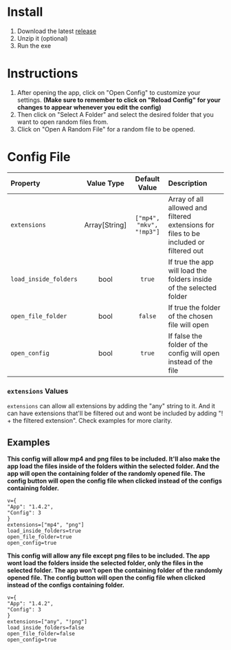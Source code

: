 # Install
1. Download the latest [release](https://github.com/samtabareh/Random-Chooser/releases/latest)
2. Unzip it (optional)
3. Run the exe

# Instructions
1. After opening the app, click on "Open Config" to customize your settings. **(Make sure to remember to click on "Reload Config" for your changes to appear whenever you edit the config)**
2. Then click on "Select A Folder" and select the desired folder that you want to open random files from.
3. Click on "Open A Random File" for a random file to be opened.

# Config File
| Property | Value Type | Default Value | Description |
| :------- | :--------: | :-----------: | :---------- |
| `extensions` | Array[String] | `["mp4", "mkv", "!mp3"]` | Array of all allowed and filtered extensions for files to be included or filtered out |
| `load_inside_folders` | bool | `true` | If true the app will load the folders inside of the selected folder |
| `open_file_folder` | bool | `false` | If true the folder of the chosen file will open |
| `open_config` | bool | `true` | If false the folder of the config will open instead of the file |

### `extensions` Values
`extensions` can allow all extensions by adding the "any" string to it. And it can have extensions that'll be filtered out and wont be included by adding "! + the filtered extension". Check examples for more clarity.

## Examples

**This config will allow mp4 and png files to be included. It'll also make the app load the files inside of the folders within the selected folder. And the app will open the containing folder of the randomly opened file. The config button will open the config file when clicked instead of the configs containing folder.**
```EditorConfig
v={
"App": "1.4.2",
"Config": 3
}
extensions=["mp4", "png"]
load_inside_folders=true
open_file_folder=true
open_config=true
```
**This config will allow any file except png files to be included. The app wont load the folders inside the selected folder, only the files in the selected folder. The app won't open the containing folder of the randomly opened file. The config button will open the config file when clicked instead of the configs containing folder.**
```EditorConfig
v={
"App": "1.4.2",
"Config": 3
}
extensions=["any", "!png"]
load_inside_folders=false
open_file_folder=false
open_config=true
```
